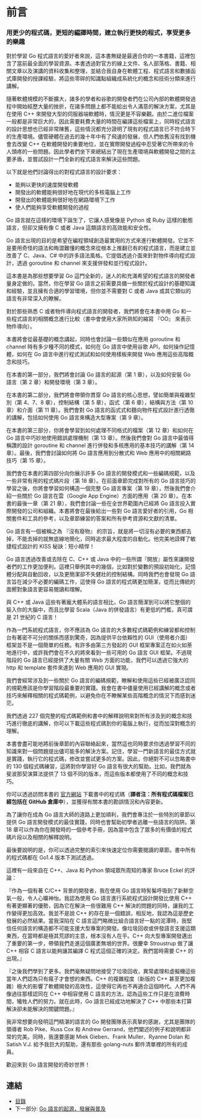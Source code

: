 # 前言

### 用更少的程式碼，更短的編譯時間，建立執行更快的程式，享受更多的樂趣	

對於學習 Go 程式語言的愛好者來說，這本書無疑是最適合你的一本書籍，這裡包含了當前最全面的學習資源。本書透過對官方的線上文件、名人部落格、書籍、相關文章以及演講的資料收集和整理，並結合我自身在軟體工程、程式語言和數據函式庫開發的授課經驗，將這些零碎的知識點組織成系統化的概念和技術分類來進行講解。

隨著軟體規模的不斷擴大，諸多的學者和谷歌的開發者們在公司內部的軟體開發過程中開始經歷大量的挫折，在諸多問題上都不能給出令人滿意的解決方案，尤其是在使用 C++ 來開發大型的伺服器端軟體時，情況更是不容樂觀。由於二進位檔案一般都是非常巨大的，因此需要耗費大量的時間在編譯這些檔案上，同時程式語言的設計思想也已經非常陳舊，這些情況都充分證明了現有的程式語言已不符合時下的生產環境。儘管硬體在過去的幾十年中有了飛速的發展，但人們依舊沒有找到機會去改變 C++ 在軟體開發的重要地位，並在實際開發過程中忍受著它所帶來的令人頭疼的一些問題。因此學者們坐下來總結出了現在生產環境與軟體開發之間的主要矛盾，並嘗試設計一門全新的程式語言來解決這些問題。

以下就是他們討論得出的對程式語言的設計要求：

- 能夠以更快的速度開發軟體
- 開發出的軟體能夠很好地在現代的多核電腦上工作
- 開發出的軟體能夠很好地在網路環境下工作
- 使人們能夠享受軟體開發的過程

Go 語言就在這樣的環境下誕生了，它讓人感覺像是 Python 或 Ruby 這樣的動態語言，但卻又擁有像 C 或者 Java 這類語言的高效能和安全性。

Go 語言出現的目的是希望在編程領域創造最實用的方式來進行軟體開發。它並不是要用奇怪的語法和晦澀難懂的概念來從根本上推翻已有的程式語言，而是建立並改善了 C、Java、C# 中的許多語法風格。它提倡透過介面來針對物件導向程式設計，透過 goroutine 和 channel 來支援併發和並行程式設計。

這本書是為那些想要學習 Go 這門全新的，迷人的和充滿希望的程式語言的開發者量身定做的。當然，你在學習 Go 語言之前需要具備一些關於程式設計的基礎知識和經驗，並且擁有合適的學習環境，但你並不需要對 C 或者 Java 或其它類似的語言有非常深入的瞭解。

對於那些熟悉 C 或者物件導向程式語言的開發者，我們將會在本書中用 Go 和一些程式語言的相關概念進行比較（書中會使用大家所熟知的縮寫 『OO』 來表示物件導向）。

本書將會從最基礎的概念講起，同時也會討論一些類似在應用 goroutine 和 channel 時有多少種不同的模式，如何在 Go 語言中使用谷歌 API，如何操作記憶體，如何在 Go 語言中進行程式測試和如何使用樣板來開發 Web 應用這些高階概念和技巧。

在本書的第一部分，我們將會討論 Go 語言的起源（第 1 章），以及如何安裝 Go 語言（第 2 章）和開發環境（第 3 章）。

在本書的第二部分，我們將會帶領你貫穿 Go 語言的核心思想，譬如簡單與複雜型別（第 4、7、8 章），控制結構（第 5 章），函式（第 6 章），結構與方法（第 10 章）和介面（第 11 章）。我們會對 Go 語言的函式式和麵向物件程式設計進行透徹的講解，包括如何使用 Go 語言來構造大型專案（第 9 章）。

在本書的第三部分，你將會學習到如何處理不同格式的檔案（第 12 章）和如何在 Go 語言中巧妙地使用錯誤處理機制（第 13 章）。然後我們會對 Go 語言中最值得稱讚的設計 goroutine 和 channel 進行併發和多核應用的基本技巧的講解（第 14 章）。最後，我們會討論如何將 Go 語言應用到分散式和 Web 應用中的相關網路技巧（第 15 章）。

我們會在本書的第四部分向你展示許多 Go 語言的開發模式和一些編碼規範，以及一些非常有用的程式碼片段（第 18 章）。在前面章節完成對所有的 Go 語言技巧的學習之後，你將會學習如何構造一個完整 Go 語言專案（第 19 章），然後我們會介紹一些關於 Go 語言在雲（Google App Engine）方面的應用（第 20 章）。在本書的最後一章（第 21 章），我們會討論一些在全世界範圍內已經將 Go 語言投入實際開發的公司和組織。本書將會在最後給出一些對 Go 語言愛好者的引用，Go 相關套件和工具的參考，以及章節練習的答案和所有參考資源和文獻的清單。

Go 語言有一個被稱之為 『沒有廢物』 的宗旨，就是將一切沒有必要的東西都去掉，不能去掉的就無底線地簡化，同時追求最大程度的自動化。他完美地詮釋了敏捷程式設計的 KISS 秘訣：短小精悍！

Go 語言透過改善或去除在 C、C++ 或 Java 中的一些所謂『開放』屬性來讓開發者們的工作更加便利。這裡只舉例其中的幾個，比如對於變數的預設初始化，記憶體分配與自動回收，以及更簡潔卻不失健壯的控制結構。同時我們也會發現 Go 語言旨在減少不必要的編碼工作，這使得 Go 語言的程式碼更加簡潔，從而比傳統的面嚮對象語言更容易閱讀和理解。

與 C++ 或 Java 這些有著龐大體系的語言相比，Go 語言簡潔到可以將它整個的裝入你的大腦中，而且比學習 Scala（Java 的併發語言）有更低的門檻，真可謂是 21 世紀的 C 語言！

作為一門系統程式語言，你不應該為 Go 語言的大多數程式碼範例和練習都和控制台有著密不可分的關係而感到驚奇，因為提供平台依賴性的 GUI（使用者介面）框架並不是一個簡單的任務。有許多由第三方發起的 GUI 框架專案正在如火如荼地進行中，或許我們會在不久的將來看到一些可用的 Go 語言 GUI 框架。不過現階段的 Go 語言已經提供了大量有關 Web 方面的功能，我們可以透過它強大的 http 和 template 套件來達到 Web 應用的 GUI 實現。

我們會經常涉及到一些關於 Go 語言的編碼規範，瞭解和使用這些已經被廣泛認同的規範應該是你學習階段最重要的實踐。我會在書中儘量使用已經講解的概念或者技巧來解釋相關的程式碼範例，以避免你在不瞭解某些高階概念的情況下而感到迷茫。

我們透過 227 個完整的程式碼範例和書中的解釋說明來對所有涉及到的概念和技巧進行徹底的講解，你可以下載這些程式碼到你的電腦上執行，從而加深對概念的理解。

本書會盡可能地將前後章節的內容聯絡起來，當然這也同時要求你透過學習不同的知識來對一個問題提出儘可能多的解決方案。記住，學習一門新語言的最佳方式就是實踐，執行它的程式碼，修改並嘗試更多的方案。因此，你絕對不可以忽略書中的 130 個程式碼練習，這將對你學習好 Go 語言有很大的幫助。比如，我們就為斐波那契演算法提供了 13 個不同的版本，而這些版本都使用了不同的概念和技巧。

你可以透過訪問本書的 [官方網站](https://sites.google.com/site/thewaytogo2012/) 下載書中的程式碼（**譯者注：所有程式碼檔案已經包括在 GitHub 倉庫中**），並獲得有關本書的勘誤情況和內容更新。

為了讓你在成為 Go 語言大師的道路上更加順利，我們會專注於一些特別的章節以提供 Go 語言開發模式的最佳實踐，同時也會幫助初學者逃離一些語言的陷阱。第 18 章可以作為你在開發時的一個參考手冊，因為當中包含了眾多的有價值的程式碼片段以及相關的解釋說明。

最後要說明的是，你可以透過完整的索引來快速定位你需要閱讀的章節。書中所有的程式碼都在 Go1.4 版本下測試透過。

這裡有一段來自在 C++、Java 和 Python 領域眾所周知的專家 Bruce Eckel 的評論：

『作為一個有著 C/C++ 背景的開發者，我在使用 Go 語言時髣髴呼吸到了新鮮空氣一般，令人心曠神怡。我認為使用 Go 語言進行系統程式設計開發比使用 C++ 有著更顯著的優勢，因為它在解決一些很難用 C++ 解決的問題的同時，讓我的工作變得更加高效。我並不是說 C++ 的存在是一個錯誤，相反地，我認為這是歷史發展的必然結果。當我深陷在 C 語言這門略微比組合語言好一點的泥潭時，我堅信任何語言的構造都不可能支援大型專案的開發。像垃圾回收或併發語言支援這類東西，在當時都是極其荒謬的主意，根本沒有人在乎。C++ 向大型專案開發邁出了重要的第一步，帶領我們走進這個廣袤無垠的世界。很慶幸 Stroustrup 做了讓 C++ 相容 C 語言以能夠讓其編譯 C 程式這個正確的決定。我們當時需要 C++ 的出現。』

『之後我們學到了更多。我們毫無疑問地接受了垃圾回收，異常處理和虛擬機這些當年人們認為只有瘋子才會想的東西。C++ 的複雜程度（新版的 C++ 甚至更加複雜）極大的影響了軟體開發的高效性，這使得它再也不再適合這個時代。人們不再像過往那樣認同在 C++ 中相容使用 C 語言的方法，認為這些工作只是在浪費時間，犧牲人們的努力。就在此時，Go 語言已經成功地解決了 C++ 中那些本打算解決卻未能解決的關鍵問題。』

我非常想要向發明這門精湛的語言的 Go 開發團隊表示真摯的感謝，尤其是團隊的領導者 Rob Pike、Russ Cox 和 Andrew Gerrand，他們闡述的例子和說明都非常的完美。同時，我還要感謝 Miek Gieben、Frank Muller、Ryanne Dolan 和 Satish V.J. 給予我巨大的幫助，還有那些 golang-nuts 郵件清單裡的所有的成員。

歡迎來到 Go 語言開發的奇妙世界！

## 連結

- [目錄](directory.md)
- 下一部分: [Go 語言的起源，發展與普及](01.1.md)
